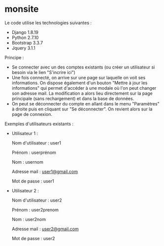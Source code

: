 # monsite

Le code utilise les technologies suivantes :
- Django 1.8.19
- Python 2.7.10
- Bootstrap 3.3.7
- Jquery 3.1.1

Principe :
- Se connecter avec un des comptes existants (ou créer un utilisateur si besoin via le lien "S'incrire ici")
- Une fois connecté, on arrive sur une page sur laquelle on voit ses informations. On dispose également d'un bouton "Mettre à jour les informations" qui permet d'accéder à une modale où l'on peut changer son adresse mail. La modification a alors lieu directement sur la page principale (sans rechargement) et dans la base de données.
- On peut se déconnecter du compte en allant dans le menu "Paramètres" à droite puis en cliquant sur "Se déconnecter". On revient alors sur la page de connexion.

Exemples d'utilisateurs existants :
- Utilisateur 1 :

  Nom d'utilisateur : user1

  Prénom : userprénom

  Nom : usernom

  Adresse mail : user1@gmail.com

  Mot de passe : user1

- Utilisateur 2 :

  Nom d'utilisateur : user2

  Prénom : user2prenom

  Nom : user2nom

  Adresse mail : user2@gmail.com

  Mot de passe : user2
